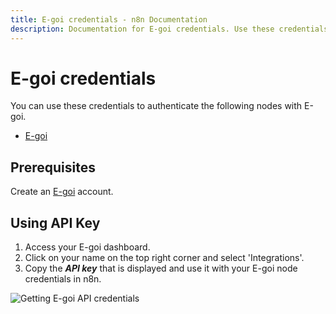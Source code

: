 ```yaml
---
title: E-goi credentials - n8n Documentation
description: Documentation for E-goi credentials. Use these credentials to authenticate E-goi in n8n, a workflow automation platform.
---
```


# E-goi credentials

You can use these credentials to authenticate the following nodes with E-goi.

- [E-goi](/integrations/builtin/app-nodes/n8n-nodes-base.egoi/)

## Prerequisites

Create an [E-goi](https://www.e-goi.com/) account.

## Using API Key

1. Access your E-goi dashboard.
2. Click on your name on the top right corner and select 'Integrations'.
3. Copy the ***API key*** that is displayed and use it with your E-goi node credentials in n8n.

![Getting E-goi API credentials](/_images/integrations/builtin/credentials/egoi/using-api.gif)


